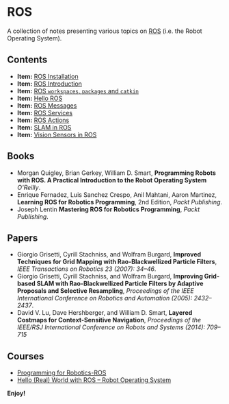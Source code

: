 # ROS

A collection of notes presenting various topics on <a href="http://www.ros.org/">ROS</a> (i.e. the Robot Operating System).

## Contents

- **Item:** <a href="ros_installation.md">ROS Installation</a>
- **Item:** <a href="ros_introduction.md">ROS Introduction</a>
- **Item:** <a href="ros_create_workspace.md">ROS ```workspaces```, ```packages``` and ```catkin```</a>
- **Item:** <a href="ros_hello.md">Hello ROS</a>
- **Item:** <a href="ros_messages.md">ROS Messages</a>
- **Item:** <a href="ros_services.md">ROS Services</a>
- **Item:** <a href="ros_actions.md">ROS Actions</a>
- **Item:** <a href="#">SLAM in ROS</a>
- **Item:** <a href="#">Vision Sensors in ROS</a>

## Books

- Morgan Quigley, Brian Gerkey,  William D. Smart, **Programming Robots with ROS. A Practical Introduction to the Robot Operating System** _O'Reilly_.
- Enrique Fernadez, Luis Sanchez Crespo, Anil Mahtani, Aaron Martinez, **Learning ROS for Robotics Programming**, 2nd Edition, _Packt Publishing_.
- Joseph Lentin **Mastering ROS for Robotics Programming**, _Packt Publishing_.

## Papers

- Giorgio Grisetti, Cyrill Stachniss, and Wolfram Burgard, **Improved Techniques for Grid Mapping with Rao-Blackwellized Particle Filters**, _IEEE Transactions on Robotics 23 (2007): 34–46_.
- Giorgio Grisetti, Cyrill Stachniss, and Wolfram Burgard, **Improving Grid-based SLAM with Rao-Blackwellized Particle Filters by Adaptive Proposals and Selective Resampling**, _Proceedings of the IEEE International Conference on Robotics and Automation (2005): 2432–2437_.
- David V. Lu, Dave Hershberger, and William D. Smart, **Layered Costmaps for Context-Sensitive Navigation**, _Proceedings of the IEEE/RSJ International Conference on Robots and Systems (2014): 709–715_
	
## Courses
- <a href="http://www.rsl.ethz.ch/education-students/lectures/ros.html">Programming for Robotics-ROS</a>
- <a href="https://courses.edx.org/courses/course-v1:DelftX+ROS1x+3T2018/course/">Hello (Real) World with ROS – Robot Operating System</a>


**Enjoy!**
